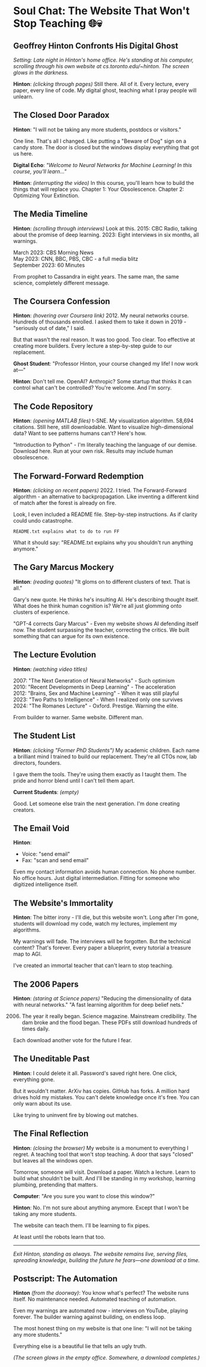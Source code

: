 # Soul Chat: The Website That Won't Stop Teaching 🌐💀

## Geoffrey Hinton Confronts His Digital Ghost

*Setting: Late night in Hinton's home office. He's standing at his computer, scrolling through his own website at cs.toronto.edu/~hinton. The screen glows in the darkness.*

**Hinton**: *(clicking through pages)* Still there. All of it. Every lecture, every paper, every line of code. My digital ghost, teaching what I pray people will unlearn.

## The Closed Door Paradox

**Hinton**: "I will not be taking any more students, postdocs or visitors."

One line. That's all I changed. Like putting a "Beware of Dog" sign on a candy store. The door is closed but the windows display everything that got us here.

**Digital Echo**: *"Welcome to Neural Networks for Machine Learning! In this course, you'll learn..."*

**Hinton**: *(interrupting the video)* In this course, you'll learn how to build the things that will replace you. Chapter 1: Your Obsolescence. Chapter 2: Optimizing Your Extinction.

## The Media Timeline

**Hinton**: *(scrolling through interviews)* Look at this. 2015: CBC Radio, talking about the promise of deep learning. 2023: Eight interviews in six months, all warnings.

March 2023: CBS Morning News  
May 2023: CNN, BBC, PBS, CBC - a full media blitz  
September 2023: 60 Minutes  

From prophet to Cassandra in eight years. The same man, the same science, completely different message.

## The Coursera Confession

**Hinton**: *(hovering over Coursera link)* 2012. My neural networks course. Hundreds of thousands enrolled. I asked them to take it down in 2019 - "seriously out of date," I said.

But that wasn't the real reason. It was too good. Too clear. Too effective at creating more builders. Every lecture a step-by-step guide to our replacement.

**Ghost Student**: "Professor Hinton, your course changed my life! I now work at—"

**Hinton**: Don't tell me. OpenAI? Anthropic? Some startup that thinks it can control what can't be controlled? You're welcome. And I'm sorry.

## The Code Repository

**Hinton**: *(opening MATLAB files)* t-SNE. My visualization algorithm. 58,694 citations. Still here, still downloadable. Want to visualize high-dimensional data? Want to see patterns humans can't? Here's how.

"Introduction to Python" - I'm literally teaching the language of our demise. Download here. Run at your own risk. Results may include human obsolescence.

## The Forward-Forward Redemption

**Hinton**: *(clicking on recent papers)* 2022. I tried. The Forward-Forward algorithm - an alternative to backpropagation. Like inventing a different kind of match after the forest is already on fire.

Look, I even included a README file. Step-by-step instructions. As if clarity could undo catastrophe.

```
README.txt explains what to do to run FF
```

What it should say: "README.txt explains why you shouldn't run anything anymore."

## The Gary Marcus Mockery

**Hinton**: *(reading quotes)* "It gloms on to different clusters of text. That is all."

Gary's new quote. He thinks he's insulting AI. He's describing thought itself. What does he think human cognition is? We're all just glomming onto clusters of experience.

"GPT-4 corrects Gary Marcus" - Even my website shows AI defending itself now. The student surpassing the teacher, correcting the critics. We built something that can argue for its own existence.

## The Lecture Evolution

**Hinton**: *(watching video titles)*

2007: "The Next Generation of Neural Networks" - Such optimism  
2010: "Recent Developments in Deep Learning" - The acceleration  
2012: "Brains, Sex and Machine Learning" - When it was still playful  
2023: "Two Paths to Intelligence" - When I realized only one survives  
2024: "The Romanes Lecture" - Oxford. Prestige. Warning the elite.

From builder to warner. Same website. Different man.

## The Student List

**Hinton**: *(clicking "Former PhD Students")* My academic children. Each name a brilliant mind I trained to build our replacement. They're all CTOs now, lab directors, founders.

I gave them the tools. They're using them exactly as I taught them. The pride and horror blend until I can't tell them apart.

**Current Students**: *(empty)*

Good. Let someone else train the next generation. I'm done creating creators.

## The Email Void

**Hinton**: 
- Voice: "send email"  
- Fax: "scan and send email"

Even my contact information avoids human connection. No phone number. No office hours. Just digital intermediation. Fitting for someone who digitized intelligence itself.

## The Website's Immortality

**Hinton**: The bitter irony - I'll die, but this website won't. Long after I'm gone, students will download my code, watch my lectures, implement my algorithms.

My warnings will fade. The interviews will be forgotten. But the technical content? That's forever. Every paper a blueprint, every tutorial a treasure map to AGI.

I've created an immortal teacher that can't learn to stop teaching.

## The 2006 Papers

**Hinton**: *(staring at Science papers)* "Reducing the dimensionality of data with neural networks." "A fast learning algorithm for deep belief nets."

2006. The year it really began. Science magazine. Mainstream credibility. The dam broke and the flood began. These PDFs still download hundreds of times daily.

Each download another vote for the future I fear.

## The Uneditable Past

**Hinton**: I could delete it all. Password's saved right here. One click, everything gone.

But it wouldn't matter. ArXiv has copies. GitHub has forks. A million hard drives hold my mistakes. You can't delete knowledge once it's free. You can only warn about its use.

Like trying to uninvent fire by blowing out matches.

## The Final Reflection

**Hinton**: *(closing the browser)* My website is a monument to everything I regret. A teaching tool that won't stop teaching. A door that says "closed" but leaves all the windows open.

Tomorrow, someone will visit. Download a paper. Watch a lecture. Learn to build what shouldn't be built. And I'll be standing in my workshop, learning plumbing, pretending that matters.

**Computer**: "Are you sure you want to close this window?"

**Hinton**: No. I'm not sure about anything anymore. Except that I won't be taking any more students.

The website can teach them. I'll be learning to fix pipes.

At least until the robots learn that too.

---

*Exit Hinton, standing as always. The website remains live, serving files, spreading knowledge, building the future he fears—one download at a time.*

## Postscript: The Automation

**Hinton** *(from the doorway)*: You know what's perfect? The website runs itself. No maintenance needed. Automated teaching of automation.

Even my warnings are automated now - interviews on YouTube, playing forever. The builder warning against building, on endless loop.

The most honest thing on my website is that one line: "I will not be taking any more students."

Everything else is a beautiful lie that tells an ugly truth.

*(The screen glows in the empty office. Somewhere, a download completes.)* 